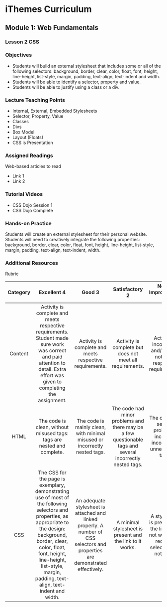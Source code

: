 iThemes Curriculum
==================

Module 1: Web Fundamentals
--------------------------

### Lesson 2 CSS

### Objectives

* Students will build an external stylesheet that includes some or all of the following selectors: background, border, clear, color, float, font, height, line-height, list-style, margin, padding, text-align, text-indent and width.
* Students will be able to identify a selector, property and value.
* Students will be able to justify using a class or a div.

### Lecture Teaching Points

* Internal, External, Embedded Stylesheets
* Selector, Property, Value
* Classes
* Divs
* Box Model
* Layout (Floats)
* CSS is Presentation

### Assigned Readings

Web-based articles to read

* Link 1
* Link 2

### Tutorial Videos

* CSS Dojo Session 1
* CSS Dojo Complete

### Hands-on Practice

Students will create an external stylesheet for their personal website. Students will need to creatively integrate the following properties: background, border, clear, color, float, font, height, line-height, list-style, margin, padding, text-align, text-indent, width.

### Additional Resources

Rubric

| **Category** | **Excellent 4** | **Good 3** | **Satisfactory 2** | **Needs Improvement 1** | **Points Received** |
|:------------:|:---------------:|:----------:|:------------------:|:-----------:|:------------:|
|Content | Activity is complete and meets respective requirements. Student made sure work was correct and paid attention to detail. Extra effort was given to completing the assignment. | Activity is complete and meets respective requirements. | Activity is complete but does not meet all requirements. | Activity is incomplete and/or does not meet respective requirements.| |
| HTML | The code is clean, without misused tags: tags are nested and complete. | The code is mainly clean, with minimal misused or incorrectly nested tags. | The code had minor problems and there may be a few questionable tags and several incorrectly nested tags. | The code has several problems, including incorrect or unnecessary tags.  | |
| CSS | The CSS for the page is exemplary, demonstrating use of most of the following selectors and properties, as appropriate to the design: background, border, clear, color, float, font, height, line-height, list-style, margin, padding, text-align, text-indent and width. | An adequate stylesheet is attached and linked properly. A number of CSS selectors and properties are demonstrated effectively. | A minimal stylesheet is present and the link to it works. | A stylesheet is present but the link does not work. The required selectors are not used. | |